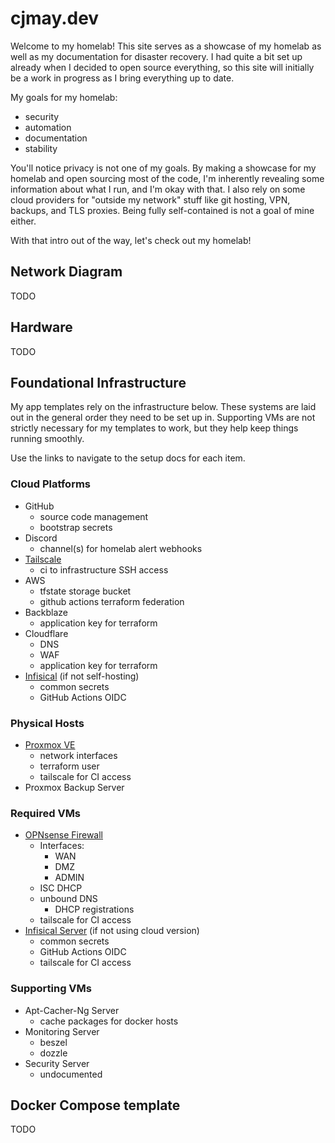# cjmay.dev

Welcome to my homelab! This site serves as a showcase of my homelab as well as my documentation for disaster recovery. I had quite a bit set up already when I decided to open source everything, so this site will initially be a work in progress as I bring everything up to date.

My goals for my homelab:

* security
* automation
* documentation
* stability

You'll notice privacy is not one of my goals. By making a showcase for my homelab and open sourcing most of the code, I'm inherently revealing some information about what I run, and I'm okay with that. I also rely on some cloud providers for "outside my network" stuff like git hosting, VPN, backups, and TLS proxies. Being fully self-contained is not a goal of mine either.

With that intro out of the way, let's check out my homelab!

## Network Diagram

TODO

## Hardware

TODO

## Foundational Infrastructure

My app templates rely on the infrastructure below. These systems are laid out in the general order they need to be set up in. Supporting VMs are not strictly necessary for my templates to work, but they help keep things running smoothly.

Use the links to navigate to the setup docs for each item.

### Cloud Platforms

* GitHub
  * source code management
  * bootstrap secrets
* Discord
  * channel(s) for homelab alert webhooks
* [Tailscale](./docs/tailscale/setup)
  * ci to infrastructure SSH access
* AWS
  * tfstate storage bucket
  * github actions terraform federation
* Backblaze
  * application key for terraform
* Cloudflare
  * DNS
  * WAF
  * application key for terraform
* [Infisical](./docs/infisical/cloud/setup) (if not self-hosting)
  * common secrets
  * GitHub Actions OIDC

### Physical Hosts

* [Proxmox VE](./docs/proxmox/ve/setup)
  * network interfaces
  * terraform user
  * tailscale for CI access
* Proxmox Backup Server

### Required VMs

* [OPNsense Firewall](./docs/opnsense/setup)
  * Interfaces:
    * WAN
    * DMZ
    * ADMIN
  * ISC DHCP
  * unbound DNS
    * DHCP registrations
  * tailscale for CI access
* [Infisical Server](./docs/infisical/self-hosted/setup) (if not using cloud version)
  * common secrets
  * GitHub Actions OIDC
  * tailscale for CI access

### Supporting VMs

* Apt-Cacher-Ng Server
  * cache packages for docker hosts
* Monitoring Server
  * beszel
  * dozzle
* Security Server
  * undocumented

## Docker Compose template

TODO
